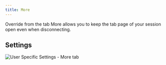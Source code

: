 ```yaml
---
title: More 
---
```

Override from the tab More allows you to keep the tab page of your session open even when disconnecting. 

## Settings 

![User Specific Settings - More tab](https://webdevolutions.azureedge.net/docs/en/rdm/mac/clip10343.png) 

